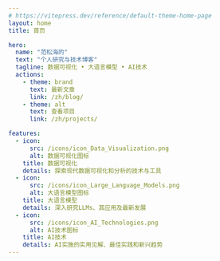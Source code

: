 ```yaml
---
# https://vitepress.dev/reference/default-theme-home-page
layout: home
title: 首页

hero:
  name: "范松海的"
  text: "个人研究与技术博客"
  tagline: 数据可视化 • 大语言模型 • AI技术
  actions:
    - theme: brand
      text: 最新文章
      link: /zh/blog/
    - theme: alt
      text: 查看项目
      link: /zh/projects/

features:
  - icon:
      src: /icons/icon_Data_Visualization.png
      alt: 数据可视化图标
    title: 数据可视化
    details: 探索现代数据可视化和分析的技术与工具
  - icon:
      src: /icons/icon_Large_Language_Models.png
      alt: 大语言模型图标
    title: 大语言模型
    details: 深入研究LLMs、其应用及最新发展
  - icon:
      src: /icons/icon_AI_Technologies.png
      alt: AI技术图标
    title: AI技术
    details: AI实施的实用见解、最佳实践和新兴趋势
---
```


